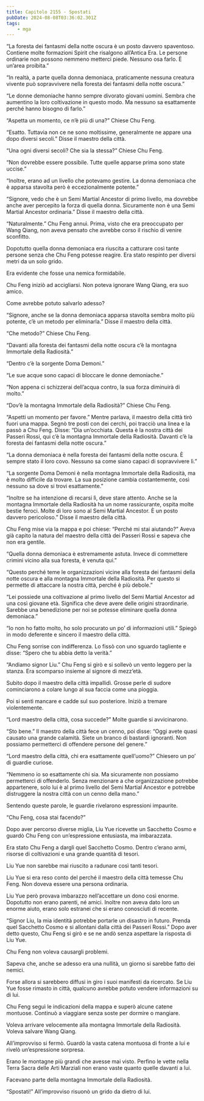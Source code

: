 ```yaml
---
title: Capitolo 2155 - Spostati
pubDate: 2024-08-08T03:36:02.301Z
tags:
    - mga
---
```



“La foresta dei fantasmi della notte oscura è un posto davvero spaventoso. Contiene molte formazioni Spirit che risalgono all’Antica Era. Le persone ordinarie non possono nemmeno metterci piede. Nessuno osa farlo. È un’area proibita.”

“In realtà, a parte quella donna demoniaca, praticamente nessuna creatura vivente può sopravvivere nella foresta dei fantasmi della notte oscura.”

“Le donne demoniache hanno sempre divorato giovani uomini. Sembra che aumentino la loro coltivazione in questo modo. Ma nessuno sa esattamente perché hanno bisogno di farlo.”

“Aspetta un momento, ce n’è più di una?” Chiese Chu Feng.

“Esatto. Tuttavia non ce ne sono moltissime, generalmente ne appare una dopo diversi secoli.” Disse il maestro della città.

“Una ogni diversi secoli? Che sia la stessa?” Chiese Chu Feng.

“Non dovrebbe essere possibile. Tutte quelle apparse prima sono state uccise.”

“Inoltre, erano ad un livello che potevamo gestire. La donna demoniaca che è apparsa stavolta però è eccezionalmente potente.”

“Signore, vedo che è un Semi Martial Ancestor di primo livello, ma dovrebbe anche aver percepito la forza di quella donna. Sicuramente non è una Semi Martial Ancestor ordinaria.” Disse il maestro della città.

“Naturalmente.” Chu Feng annuì. Prima, visto che era preoccupato per Wang Qiang, non aveva pensato che avrebbe corso il rischio di venire sconfitto.

Dopotutto quella donna demoniaca era riuscita a catturare così tante persone senza che Chu Feng potesse reagire. Era stato respinto per diversi metri da un solo grido.

Era evidente che fosse una nemica formidabile.

Chu Feng iniziò ad accigliarsi. Non poteva ignorare Wang Qiang, era suo amico.

Come avrebbe potuto salvarlo adesso?

“Signore, anche se la donna demoniaca apparsa stavolta sembra molto più potente, c’è un metodo per eliminarla.” Disse il maestro della città.

“Che metodo?” Chiese Chu Feng.

“Davanti alla foresta dei fantasmi della notte oscura c’è la montagna Immortale della Radiosità.”

“Dentro c’è la sorgente Doma Demoni.”

“Le sue acque sono capaci di bloccare le donne demoniache.”

“Non appena ci schizzerai dell’acqua contro, la sua forza diminuirà di molto.”

“Dov’è la montagna Immortale della Radiosità?” Chiese Chu Feng.

“Aspetti un momento per favore.” Mentre parlava, il maestro della città tirò fuori una mappa. Segnò tre posti con dei cerchi, poi tracciò una linea e la passò a Chu Feng. Disse: “Dia un’occhiata. Questa è la nostra città dei Passeri Rossi, qui c’è la montagna Immortale della Radiosità. Davanti c’è la foresta dei fantasmi della notte oscura.”

“La donna demoniaca è nella foresta dei fantasmi della notte oscura. È sempre stato il loro covo. Nessuno sa come siano capaci di sopravvivere lì.”

“La sorgente Doma Demoni è nella montagna Immortale della Radiosità, ma è molto difficile da trovare. La sua posizione cambia costantemente, così nessuno sa dove si trovi esattamente.”

“Inoltre se ha intenzione di recarsi lì, deve stare attento. Anche se la montagna Immortale della Radiosità ha un nome rassicurante, ospita molte bestie feroci. Molte di loro sono al Semi Martial Ancestor. È un posto davvero pericoloso.” Disse il maestro della città.

Chu Feng mise via la mappa e poi chiese: “Perché mi stai aiutando?” Aveva già capito la natura del maestro della città dei Passeri Rossi e sapeva che non era gentile.

“Quella donna demoniaca è estremamente astuta. Invece di commettere crimini vicino alla sua foresta, è venuta qui.”

“Questo perché teme le organizzazioni vicine alla foresta dei fantasmi della notte oscura e alla montagna Immortale della Radiosità. Per questo si permette di attaccare la nostra città, perché è più debole.”

“Lei possiede una coltivazione al primo livello del Semi Martial Ancestor ad una così giovane età. Significa che deve avere delle origini straordinarie. Sarebbe una benedizione per noi se potesse eliminare quella donna demoniaca.”

“Io non ho fatto molto, ho solo procurato un po’ di informazioni utili.” Spiegò in modo deferente e sincero il maestro della città.

Chu Feng sorrise con indifferenza. Lo fissò con uno sguardo tagliente e disse: “Spero che tu abbia detto la verità.”

“Andiamo signor Liu.” Chu Feng si girò e si sollevò un vento leggero per la stanza. Era scomparso insieme al signore di mezz’età.

Subito dopo il maestro della città impallidì. Grosse perle di sudore cominciarono a colare lungo al sua faccia come una pioggia.

Poi si sentì mancare e cadde sul suo posteriore. Iniziò a tremare violentemente.

“Lord maestro della città, cosa succede?” Molte guardie si avvicinarono.

“Sto bene.” Il maestro della città fece un cenno, poi disse: “Oggi avete quasi causato una grande calamità. Siete un branco di bastardi ignoranti. Non possiamo permetterci di offendere persone del genere.”

“Lord maestro della città, chi era esattamente quell’uomo?” Chiesero un po’ di guardie curiose.

“Nemmeno io so esattamente chi sia. Ma sicuramente non possiamo permetterci di offenderlo. Senza menzionare a che organizzazione potrebbe appartenere, solo lui è al primo livello del Semi Martial Ancestor e potrebbe distruggere la nostra città con un cenno della mano.”

Sentendo queste parole, le guardie rivelarono espressioni impaurite.

“Chu Feng, cosa stai facendo?”

Dopo aver percorso diverse miglia, Liu Yue ricevette un Sacchetto Cosmo e guardò Chu Feng con un’espressione entusiasta, ma imbarazzata.

Era stato Chu Feng a dargli quel Sacchetto Cosmo. Dentro c’erano armi, risorse di coltivazioni e una grande quantità di tesori.

Liu Yue non sarebbe mai riuscito a radunare così tanti tesori.

Liu Yue si era reso conto del perché il maestro della città temesse Chu Feng. Non doveva essere una persona ordinaria.

Liu Yue però provava imbarazzo nell’accettare un dono così enorme. Dopotutto non erano parenti, né amici. Inoltre non aveva dato loro un enorme aiuto, erano solo estranei che si erano conosciuti di recente.

“Signor Liu, la mia identità potrebbe portarle un disastro in futuro. Prenda quel Sacchetto Cosmo e si allontani dalla città dei Passeri Rossi.” Dopo aver detto questo, Chu Feng si girò e se ne andò senza aspettare la risposta di Liu Yue.

Chu Feng non voleva causargli problemi.

Sapeva che, anche se adesso era una nullità, un giorno si sarebbe fatto dei nemici.

Forse allora si sarebbero diffusi in giro i suoi manifesti da ricercato. Se Liu Yue fosse rimasto in città, qualcuno avrebbe potuto vendere informazioni su di lui.

Chu Feng seguì le indicazioni della mappa e superò alcune catene montuose. Continuò a viaggiare senza soste per dormire o mangiare.

Voleva arrivare velocemente alla montagna Immortale della Radiosità. Voleva salvare Wang Qiang.

All’improvviso si fermò. Guardò la vasta catena montuosa di fronte a lui e rivelò un’espressione sorpresa.

Erano le montagne più grandi che avesse mai visto. Perfino le vette nella Terra Sacra delle Arti Marziali non erano vaste quanto quelle davanti a lui.

Facevano parte della montagna Immortale della Radiosità.

“Spostati!” All’improvviso risuonò un grido da dietro di lui.


